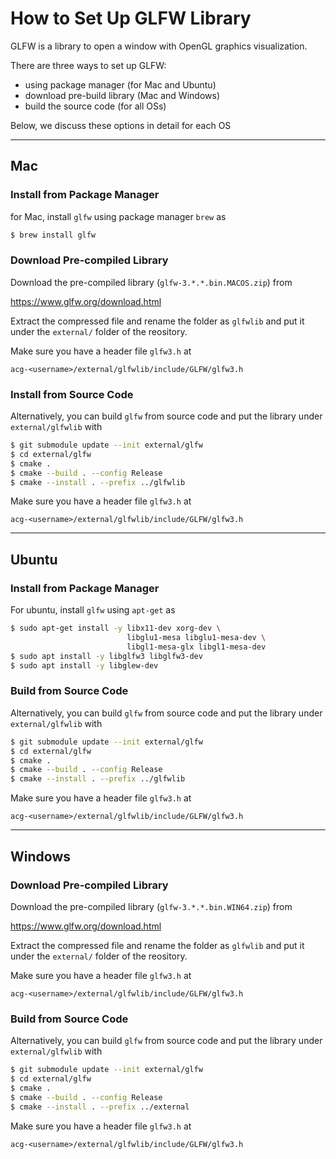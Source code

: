 # How to Set Up GLFW Library

GLFW is a library to open a window with OpenGL graphics visualization. 

There are three ways to set up GLFW:  
- using package manager (for Mac and Ubuntu)
- download pre-build library (Mac and Windows)
- build the source code (for all OSs)

Below, we discuss these options in detail for each OS

----

## Mac 

### Install from Package Manager

for Mac, install `glfw` using package manager `brew` as

```bash
$ brew install glfw
```

### Download Pre-compiled Library

Download the pre-compiled library (`glfw-3.*.*.bin.MACOS.zip`) from

 https://www.glfw.org/download.html

Extract the compressed file and rename the folder as `glfwlib` and put it under the `external/` folder of the reository. 

Make sure you have a header file `glfw3.h` at

```
acg-<username>/external/glfwlib/include/GLFW/glfw3.h
```

### Install from Source Code

Alternatively, you can build `glfw` from source code and put the library under `external/glfwlib` with

```bash
$ git submodule update --init external/glfw
$ cd external/glfw
$ cmake .
$ cmake --build . --config Release
$ cmake --install . --prefix ../glfwlib
```

Make sure you have a header file `glfw3.h` at

```
acg-<username>/external/glfwlib/include/GLFW/glfw3.h
```

----
## Ubuntu

### Install from Package Manager

For ubuntu, install `glfw` using `apt-get` as

```bash
$ sudo apt-get install -y libx11-dev xorg-dev \
                          libglu1-mesa libglu1-mesa-dev \
                          libgl1-mesa-glx libgl1-mesa-dev
$ sudo apt install -y libglfw3 libglfw3-dev
$ sudo apt install -y libglew-dev
```

### Build from Source Code

Alternatively, you can build `glfw` from source code and put the library under `external/glfwlib` with

```bash
$ git submodule update --init external/glfw
$ cd external/glfw
$ cmake .
$ cmake --build . --config Release
$ cmake --install . --prefix ../glfwlib
```

Make sure you have a header file `glfw3.h` at

```
acg-<username>/external/glfwlib/include/GLFW/glfw3.h
```

----

## Windows

### Download Pre-compiled Library

Download the pre-compiled library (`glfw-3.*.*.bin.WIN64.zip`) from

 https://www.glfw.org/download.html

Extract the compressed file and rename the folder as `glfwlib` and put it under the `external/` folder of the reository. 

Make sure you have a header file `glfw3.h` at

```
acg-<username>/external/glfwlib/include/GLFW/glfw3.h
```

### Build from Source Code

Alternatively, you can build `glfw` from source code and put the library under `external/glfwlib` with

```bash
$ git submodule update --init external/glfw
$ cd external/glfw
$ cmake .
$ cmake --build . --config Release
$ cmake --install . --prefix ../external
```

Make sure you have a header file `glfw3.h` at

```
acg-<username>/external/glfwlib/include/GLFW/glfw3.h
```